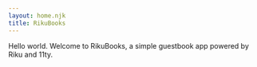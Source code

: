 ```yaml
---
layout: home.njk
title: RikuBooks
---
```


Hello world. Welcome to RikuBooks, a simple guestbook app powered by Riku and 11ty.

